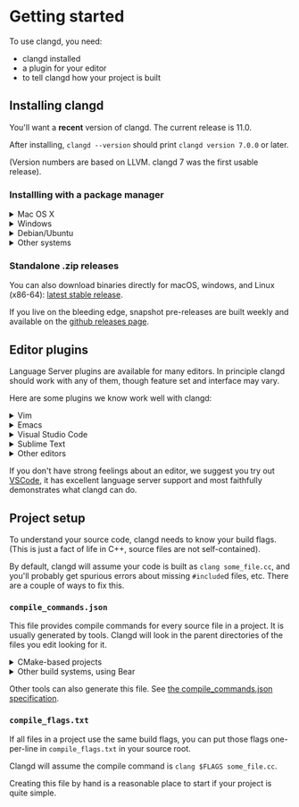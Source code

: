 # Getting started

To use clangd, you need:
 - clangd installed
 - a plugin for your editor
 - to tell clangd how your project is built

## Installing clangd

You'll want a **recent** version of clangd. The current release is 11.0.

After installing, `clangd --version` should print `clangd version 7.0.0` or later.

(Version numbers are based on LLVM. clangd 7 was the first usable release).

### Installling with a package manager

<details>
<summary markdown="span">Mac OS X</summary>
Clangd can be installed (along with LLVM) via [Homebrew](https://brew.sh):
```
brew install llvm
```
</details>

<details>
<summary markdown="span">Windows</summary>
Download the LLVM installer from [releases.llvm.org](http://releases.llvm.org/download.html)
</details>

<details>
<summary markdown="span">Debian/Ubuntu</summary>
Installing the `clangd` package will usually give you a slightly older version.

Try to install the latest packaged release (9.0):
```
sudo apt-get install clangd-9
```
If that's not found, at least `clangd-9` or `clangd-8` should be available.
Versions before 8 were part of the `clang-tools` pacakge.

This will install clangd as `/usr/bin/clangd-9`. Make it the default `clangd`:
```
sudo update-alternatives --install /usr/bin/clangd clangd /usr/bin/clangd-9 100
```
</details>

<details>
<summary markdown="span">Other systems</summary>
Most distributions include clangd in a `clangd` package, in a `clang-tools`
package, or in the full `llvm` distribution.

For some platforms, binaries are also avaliable at [releases.llvm.org](http://releases.llvm.org/download.html).
</details>

### Standalone .zip releases

You can also download binaries directly for macOS, windows, and Linux (x86-64):
[latest stable release](https://github.com/clangd/clangd/releases/latest).

If you live on the bleeding edge, snapshot pre-releases are built weekly and
available on the [github releases page](https://github.com/clangd/clangd/releases).

## Editor plugins

Language Server plugins are available for many editors. In principle clangd
should work with any of them, though feature set and interface may vary.

Here are some plugins we know work well with clangd:

<details>
<summary markdown="span">Vim</summary>
[YouCompleteMe](https://valloric.github.io/YouCompleteMe/) can be installed with
clangd support. **This is not on by default**, you must install it with
`install.py --clangd-completer`.

We recommend changing a couple of YCM's default settings. In `.vimrc` add:
```
" Let clangd fully control code completion
let g:ycm_clangd_uses_ycmd_caching = 0
" Use installed clangd, not YCM-bundled clangd which doesn't get updates.
let g:ycm_clangd_binary_path = exepath("clangd")
```

You should see errors highlighted and completions as you type.

![Code completion in YouCompleteMe](screenshots/ycm_completion.png)

YouCompleteMe supports many of clangd's features:

 - code completion
 - diagnostics and fixes (`:YcmCompleter FixIt`)
 - find declarations, references, and definitions (`:YcmCompleter GoTo` etc)
 - rename symbol (`:YcmCompleter RefactorRename`)

### Under the hood

- **Debug logs**: run `:YcmDebugInfo` to see clangd status, and `:YcmToggleLogs`
  to view clangd's debug logs.
- **Command-line flags**: Set `g:ycm_clangd_args` in `.vimrc`, e.g.:
```
let g:ycm_clangd_args = ['-log=verbose', '-pretty']
```
- **Alternate clangd binary**: set `g:ycm_clangd_binary_path` in `.vimrc`.

---

[LanguageClient-neovim](https://github.com/autozimu/LanguageClient-neovim)
also has [instructions for using clangd](https://github.com/autozimu/LanguageClient-neovim/wiki/Clangd),
and **may** be easier to install.
</details>

<details>
<summary markdown="span">Emacs</summary>
[eglot](https://github.com/joaotavora/eglot) can be configured to work with clangd.

Install eglot with `M-x package-install RET eglot RET`.

Add the following to `~/.emacs` to enable clangd:

```
(require 'eglot)
(add-to-list 'eglot-server-programs '((c++-mode c-mode) "clangd"))
(add-hook 'c-mode-hook 'eglot-ensure)
(add-hook 'c++-mode-hook 'eglot-ensure)
```

After restarting you should see diagnostics for errors in your code, and `M-x
completion-at-point` should work.

![Diagnostics in Emacs](screenshots/emacs_diagnostics.png)

eglot supports many of clangd's features, with caveats:
 - code completion, enhaced by `company-mode`, see below
 - diagnostics and fixes
 - find definitions and references (`M-x xref-find-definitions` etc)
 - hover and highlights
 - code actions (`M-x eglot-code-actions`)

### company-mode

eglot does have basic integration with company-mode, which provides a more
fluent completion UI.

You can install it with `M-x package-install RET company RET`, and enable it
with `M-x company-mode`.

![Completion in company-mode](screenshots/emacs_company.png)

### Under the hood

- **Debug logs**: available in the `EGLOT events` buffer.
- **Command-line flags and alternate binary**: instead of adding `"clangd"`
  to `eglot-server-programs`, add `("/path/to/clangd" "-log=verbose")` etc.
</details>

<details>
<summary markdown="span">Visual Studio Code</summary>
The official extension is 
[vscode-clangd](https://marketplace.visualstudio.com/items?itemName=llvm-vs-code-extensions.vscode-clangd)
and can be installed from within VSCode.

Choose **View** --> **Extensions**, then search for "clangd". (Make sure
the Microsoft C/C++ extension is **not** installed).

After restarting, you should see red underlines underneath errors, and
you should get rich code completions including e.g. function parameters.

![Code completion in VSCode](screenshots/basic_completion.png)

vscode-clangd has excellent support for all clangd features, including:
 - code completion
 - diagnostics and fixes
 - find declarations, references, and definitions
 - find symbol in file (`Ctrl-P @foo`) or workspace (`Ctrl-P #foo`)
 - hover and highlights
 - code actions

### Under the hood

- **Debug logs**: when clangd is running, you should see "Clang Language Server"
  in the dropdown of the Output panel (**View** -> **Output**).
- **Command-line flags**: these can be passed in the `clangd.arguments` array
  in your `settings.json`. (**File** -> **Preferences** -> **Settings**).
- **Alternate clangd binary**: set the `clangd.path` string in `settings.json`.
</details>

<details>
<summary markdown="span">Sublime Text</summary>
[tomv564/LSP](https://github.com/tomv564/LSP) works with clangd out of the box.

Select **Tools**-->**Install Package Control** (if you haven't installed it yet).

Press `Ctrl-Shift-P` and select **Package Control: Install Package**. Select
**LSP**.

Press `Ctrl-Shift-P` and select **LSP: Enable Language Server Globally**. Select
**clangd**.

Open a C++ file, and you should see diagnostics and completion:

![Completion in Sublime Text](screenshots/sublime_completion.png)

The LSP package has excellent support for all most clangd features, including:
 - code completion (a bit noisy due to how snippets are presented)
 - diagnostics and fixes
 - find definition and references
 - hover and highlights
 - code actions

### Under the hood

Settings can be tweaked under **Preferences**-->**Package Settings**-->**LSP**.

- **Debug logs**: add `"log_stderr": true`
- **Command-line flags and alternate clangd binary**: inside the
  `"clients": {"clangd": { ... } }` section, add
  `"command": ["/path/to/clangd", "-log=verbose"]` etc.

</details>

<details>
<summary markdown="span">Other editors</summary>
There is a directory of LSP clients at [langserver.org](http://langserver.org).

A generic client should be configured to run the command `clangd`, and
communicate via the language server protocol on standard input/output.
</details>

If you don't have strong feelings about an editor, we suggest you try out
[VSCode](https://code.visualstudio.com/), it has excellent language server
support and most faithfully demonstrates what clangd can do.

## Project setup

To understand your source code, clangd needs to know your build flags.
(This is just a fact of life in C++, source files are not self-contained).

By default, clangd will assume your code is built as `clang some_file.cc`,
and you'll probably get spurious errors about missing `#include`d files, etc.
There are a couple of ways to fix this.

### `compile_commands.json`

This file provides compile commands for every source file in a project.
It is usually generated by tools.
Clangd will look in the parent directories of the files you edit looking for it.

<details>
<summary markdown="span">CMake-based projects</summary>
If your project builds with CMake, it can generate this file. You should enable
it with:

```cmake -DCMAKE_EXPORT_COMPILE_COMMANDS=1```

`compile_commands.json` will be written to your build directory.
You should symlink it (or simply copy it) to the root of your source tree, if
they are different.

```ln -s ~/myproject/compile_commands.json ~/myproject-build/```
</details>

<details>
<summary markdown="span">Other build systems, using Bear</summary>
[Bear](https://github.com/rizsotto/Bear) is a tool to generate a
compile_commands.json file by recording a complete build.

For a `make`-based build, you can run `make clean; bear -- make` to generate the
file (and run a clean build!).
</details>

Other tools can also generate this file. See [the compile_commands.json
specification](https://clang.llvm.org/docs/JSONCompilationDatabase.html).

### `compile_flags.txt`

If all files in a project use the same build flags, you can put those
flags one-per-line in `compile_flags.txt` in your source root.

Clangd will assume the compile command is `clang $FLAGS some_file.cc`.

Creating this file by hand is a reasonable place to start if your project is
quite simple.
